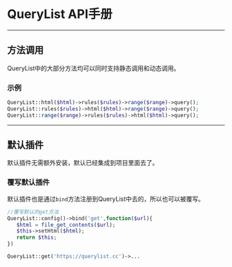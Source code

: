 # QueryList API手册

---

## 方法调用

QueryList中的大部分方法均可以同时支持静态调用和动态调用。

### 示例

```php
QueryList::html($html)->rules($rules)->range($range)->query();
QueryList::rules($rules)->html($html)->range($range)->query();
QueryList::range($range)->rules($rules)->html($html)->query();
```

---

## 默认插件

默认插件无需额外安装，默认已经集成到项目里面去了。

### 覆写默认插件

默认插件也是通过`bind`方法注册到QueryList中去的，所以也可以被覆写。

```php
//覆写默认的get方法
QueryList::config()->bind('get',function($url){
   $html = file_get_contents($url);
   $this->setHtml($html);
   return $this;
})

QueryList::get('https://querylist.cc')->...
```